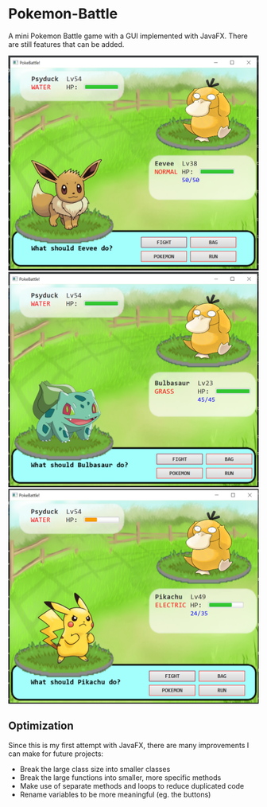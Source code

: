 # Pokemon-Battle
A mini Pokemon Battle game with a GUI implemented with JavaFX. There are still features that can be added.

<img src="/images/startScreen.png" width="600">
<img src="/images/changePoke.png" width="600">
<img src="/images/decreaseHP.png" width="600">

## Optimization
Since this is my first attempt with JavaFX, there are many improvements I can make for future projects:
- Break the large class size into smaller classes
- Break the large functions into smaller, more specific methods
- Make use of separate methods and loops to reduce duplicated code
- Rename variables to be more meaningful (eg. the buttons)
